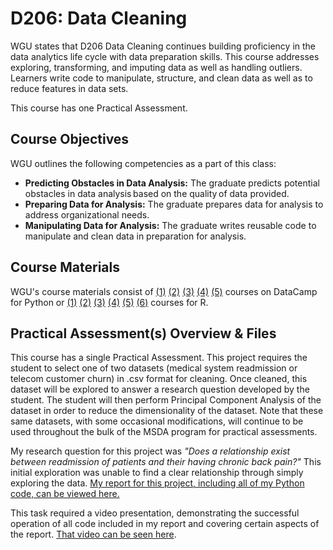 # D206: Data Cleaning

WGU states that D206 Data Cleaning continues building proficiency in the data analytics life cycle with data preparation skills. This course addresses exploring, transforming, and imputing data as well as handling outliers. Learners write code to manipulate, structure, and clean data as well as to reduce features in data sets.

This course has one Practical Assessment. 

## Course Objectives

WGU outlines the following competencies as a part of this class:
- **Predicting Obstacles in Data Analysis:** The graduate predicts potential obstacles in data analysis based on the quality of data provided.
- **Preparing Data for Analysis:** The graduate prepares data for analysis to address organizational needs.
- **Manipulating Data for Analysis:** The graduate writes reusable code to manipulate and clean data in preparation for analysis.

## Course Materials

WGU's course materials consist of [(1)](https://www.datacamp.com/courses/intro-to-python-for-data-science) [(2)](https://www.datacamp.com/courses/introduction-to-importing-data-in-python) [(3)](https://www.datacamp.com/courses/cleaning-data-in-python) [(4)](https://www.datacamp.com/courses/dealing-with-missing-data-in-python) [(5)](https://www.datacamp.com/courses/dimensionality-reduction-in-python) courses on DataCamp for Python or [(1)](https://www.datacamp.com/courses/free-introduction-to-r) [(2)](https://www.datacamp.com/courses/introduction-to-importing-data-in-r) [(3)](https://www.datacamp.com/courses/cleaning-data-in-r) [(4)](https://www.datacamp.com/courses/dealing-with-missing-data-in-r) [(5)](https://www.datacamp.com/courses/unsupervised-learning-in-r) [(6)](https://www.datacamp.com/courses/advanced-dimensionality-reduction-in-r) courses for R. 

## Practical Assessment(s) Overview & Files

This course has a single Practical Assessment. This project requires the student to select one of two datasets (medical system readmission or telecom customer churn) in .csv format for cleaning. Once cleaned, this dataset will be explored to answer a research question developed by the student. The student will then perform Principal Component Analysis of the dataset in order to reduce the dimensionality of the dataset. Note that these same datasets, with some occasional modifications, will continue to be used throughout the bulk of the MSDA program for practical assessments.  

My research question for this project was *"Does a relationship exist between readmission of patients and their having chronic back pain?"* This initial exploration was unable to find a clear relationship through simply exploring the data. [My report for this project, including all of my Python code, can be viewed here.](d206task1.ipynb)

This task required a video presentation, demonstrating the successful operation of all code included in my report and covering certain aspects of the report. [That video can be seen here](https://drive.google.com/file/d/1LEsS1d82NkSTJUP_qRShmETwvh7hPWU_/view?usp=share_link). 